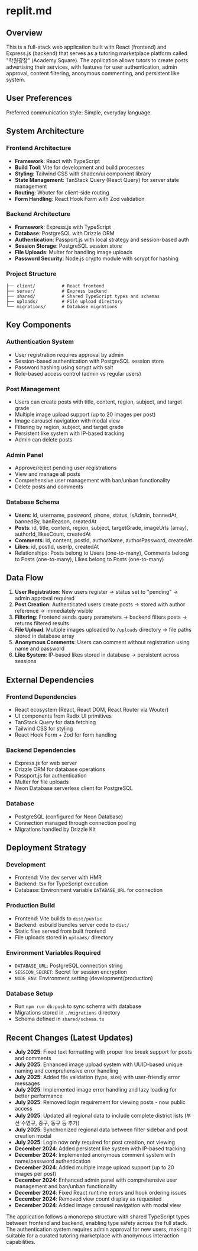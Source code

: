 # replit.md

## Overview

This is a full-stack web application built with React (frontend) and Express.js (backend) that serves as a tutoring marketplace platform called "학원광장" (Academy Square). The application allows tutors to create posts advertising their services, with features for user authentication, admin approval, content filtering, anonymous commenting, and persistent like system.

## User Preferences

Preferred communication style: Simple, everyday language.

## System Architecture

### Frontend Architecture
- **Framework**: React with TypeScript
- **Build Tool**: Vite for development and build processes
- **Styling**: Tailwind CSS with shadcn/ui component library
- **State Management**: TanStack Query (React Query) for server state management
- **Routing**: Wouter for client-side routing
- **Form Handling**: React Hook Form with Zod validation

### Backend Architecture
- **Framework**: Express.js with TypeScript
- **Database**: PostgreSQL with Drizzle ORM
- **Authentication**: Passport.js with local strategy and session-based auth
- **Session Storage**: PostgreSQL session store
- **File Uploads**: Multer for handling image uploads
- **Password Security**: Node.js crypto module with scrypt for hashing

### Project Structure
```
├── client/          # React frontend
├── server/          # Express backend
├── shared/          # Shared TypeScript types and schemas
├── uploads/         # File upload directory
└── migrations/      # Database migrations
```

## Key Components

### Authentication System
- User registration requires approval by admin
- Session-based authentication with PostgreSQL session store
- Password hashing using scrypt with salt
- Role-based access control (admin vs regular users)

### Post Management
- Users can create posts with title, content, region, subject, and target grade
- Multiple image upload support (up to 20 images per post)
- Image carousel navigation with modal view
- Filtering by region, subject, and target grade
- Persistent like system with IP-based tracking
- Admin can delete posts

### Admin Panel
- Approve/reject pending user registrations
- View and manage all posts
- Comprehensive user management with ban/unban functionality
- Delete posts and comments

### Database Schema
- **Users**: id, username, password, phone, status, isAdmin, bannedAt, bannedBy, banReason, createdAt
- **Posts**: id, title, content, region, subject, targetGrade, imageUrls (array), authorId, likesCount, createdAt
- **Comments**: id, content, postId, authorName, authorPassword, createdAt
- **Likes**: id, postId, userIp, createdAt
- Relationships: Posts belong to Users (one-to-many), Comments belong to Posts (one-to-many), Likes belong to Posts (one-to-many)

## Data Flow

1. **User Registration**: New users register → status set to "pending" → admin approval required
2. **Post Creation**: Authenticated users create posts → stored with author reference → immediately visible
3. **Filtering**: Frontend sends query parameters → backend filters posts → returns filtered results
4. **File Upload**: Multiple images uploaded to `/uploads` directory → file paths stored in database array
5. **Anonymous Comments**: Users can comment without registration using name and password
6. **Like System**: IP-based likes stored in database → persistent across sessions

## External Dependencies

### Frontend Dependencies
- React ecosystem (React, React DOM, React Router via Wouter)
- UI components from Radix UI primitives
- TanStack Query for data fetching
- Tailwind CSS for styling
- React Hook Form + Zod for form handling

### Backend Dependencies
- Express.js for web server
- Drizzle ORM for database operations
- Passport.js for authentication
- Multer for file uploads
- Neon Database serverless client for PostgreSQL

### Database
- PostgreSQL (configured for Neon Database)
- Connection managed through connection pooling
- Migrations handled by Drizzle Kit

## Deployment Strategy

### Development
- Frontend: Vite dev server with HMR
- Backend: tsx for TypeScript execution
- Database: Environment variable `DATABASE_URL` for connection

### Production Build
- Frontend: Vite builds to `dist/public`
- Backend: esbuild bundles server code to `dist/`
- Static files served from built frontend
- File uploads stored in `uploads/` directory

### Environment Variables Required
- `DATABASE_URL`: PostgreSQL connection string
- `SESSION_SECRET`: Secret for session encryption
- `NODE_ENV`: Environment setting (development/production)

### Database Setup
- Run `npm run db:push` to sync schema with database
- Migrations stored in `./migrations` directory
- Schema defined in `shared/schema.ts`

## Recent Changes (Latest Updates)

- **July 2025**: Fixed text formatting with proper line break support for posts and comments
- **July 2025**: Enhanced image upload system with UUID-based unique naming and comprehensive error handling
- **July 2025**: Added file validation (type, size) with user-friendly error messages
- **July 2025**: Implemented image error handling and lazy loading for better performance
- **July 2025**: Removed login requirement for viewing posts - now public access
- **July 2025**: Updated all regional data to include complete district lists (부산 수영구, 중구, 동구 등 추가)
- **July 2025**: Synchronized regional data between filter sidebar and post creation modal
- **July 2025**: Login now only required for post creation, not viewing
- **December 2024**: Added persistent like system with IP-based tracking
- **December 2024**: Implemented anonymous comment system with name/password authentication
- **December 2024**: Added multiple image upload support (up to 20 images per post)
- **December 2024**: Enhanced admin panel with comprehensive user management and ban/unban functionality
- **December 2024**: Fixed React runtime errors and hook ordering issues
- **December 2024**: Removed view count display as requested
- **December 2024**: Added image carousel navigation with modal view

The application follows a monorepo structure with shared TypeScript types between frontend and backend, enabling type safety across the full stack. The authentication system requires admin approval for new users, making it suitable for a curated tutoring marketplace with anonymous interaction capabilities.